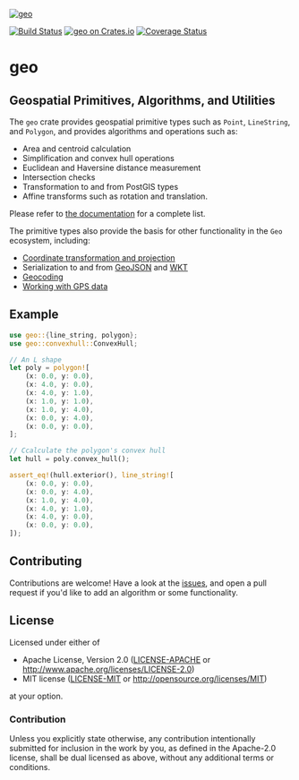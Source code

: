 [![geo](https://avatars1.githubusercontent.com/u/10320338?v=4&s=50)](https://github.com/georust)

[![Build Status](https://travis-ci.org/georust/geo.svg?branch=master)](https://travis-ci.org/georust/geo)
[![geo on Crates.io](https://meritbadge.herokuapp.com/geo)](https://crates.io/crates/geo)
[![Coverage Status](https://coveralls.io/repos/github/georust/geo/badge.svg?branch=trying)](https://coveralls.io/github/georust/geo?branch=trying)

# geo

## Geospatial Primitives, Algorithms, and Utilities

The `geo` crate provides geospatial primitive types such as `Point`, `LineString`, and `Polygon`, and provides algorithms and operations such as:
- Area and centroid calculation
- Simplification and convex hull operations
- Euclidean and Haversine distance measurement
- Intersection checks
- Transformation to and from PostGIS types
- Affine transforms such as rotation and translation.

Please refer to [the documentation](https://docs.rs/geo) for a complete list.

The primitive types also provide the basis for other functionality in the `Geo` ecosystem, including:

- [Coordinate transformation and projection](https://github.com/georust/proj)
- Serialization to and from [GeoJSON](https://github.com/georust/geojson) and [WKT](https://github.com/georust/wkt)
- [Geocoding](https://github.com/georust/geocoding)
- [Working with GPS data](https://github.com/georust/gpx)

## Example

```rust
use geo::{line_string, polygon};
use geo::convexhull::ConvexHull;

// An L shape
let poly = polygon![
    (x: 0.0, y: 0.0),
    (x: 4.0, y: 0.0),
    (x: 4.0, y: 1.0),
    (x: 1.0, y: 1.0),
    (x: 1.0, y: 4.0),
    (x: 0.0, y: 4.0),
    (x: 0.0, y: 0.0),
];

// Ccalculate the polygon's convex hull
let hull = poly.convex_hull();

assert_eq!(hull.exterior(), line_string![
    (x: 0.0, y: 0.0),
    (x: 0.0, y: 4.0),
    (x: 1.0, y: 4.0),
    (x: 4.0, y: 1.0),
    (x: 4.0, y: 0.0),
    (x: 0.0, y: 0.0),
]);
```

## Contributing

Contributions are welcome! Have a look at the [issues](https://github.com/georust/geo/issues), and open a pull request if you'd like to add an algorithm or some functionality.

## License

Licensed under either of

 * Apache License, Version 2.0 ([LICENSE-APACHE](LICENSE-APACHE) or http://www.apache.org/licenses/LICENSE-2.0)
 * MIT license ([LICENSE-MIT](LICENSE-MIT) or http://opensource.org/licenses/MIT)

at your option.

### Contribution

Unless you explicitly state otherwise, any contribution intentionally submitted
for inclusion in the work by you, as defined in the Apache-2.0 license, shall be dual licensed as above, without any
additional terms or conditions.
